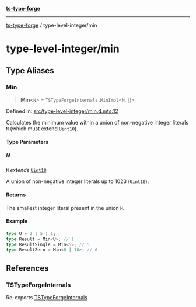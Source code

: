 [**ts-type-forge**](../README.md)

***

[ts-type-forge](../README.md) / type-level-integer/min

# type-level-integer/min

## Type Aliases

### Min

> **Min**\<`N`\> = `TSTypeForgeInternals.MinImpl`\<`N`, \[\]\>

Defined in: [src/type-level-integer/min.d.mts:12](https://github.com/noshiro-pf/ts-type-forge/blob/main/src/type-level-integer/min.d.mts#L12)

Calculates the minimum value within a union of non-negative integer literals `N` (which must extend `Uint10`).

#### Type Parameters

##### N

`N` *extends* [`Uint10`](../constants/int-enum.md#uint10)

A union of non-negative integer literals up to 1023 (`Uint10`).

#### Returns

The smallest integer literal present in the union `N`.

#### Example

```ts
type U = 2 | 5 | 1;
type Result = Min<U>; // 1
type ResultSingle = Min<5>; // 5
type ResultZero = Min<0 | 10>; // 0
```

## References

### TSTypeForgeInternals

Re-exports [TSTypeForgeInternals](../branded-types/brand/namespaces/TSTypeForgeInternals/README.md)
